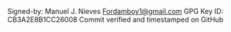 Signed-by: Manuel J. Nieves <Fordamboy1@gmail.com>
GPG Key ID: CB3A2E8B1CC26008
Commit verified and timestamped on GitHub
